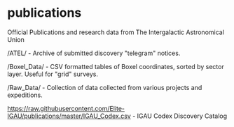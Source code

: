 # publications
Official Publications and research data from The Intergalactic Astronomical Union


/ATEL/ - Archive of submitted discovery "telegram" notices.

/Boxel_Data/ - CSV formatted tables of Boxel coordinates, sorted by sector layer. Useful for "grid" surveys.

/Raw_Data/ - Collection of data collected from various projects and expeditions.


https://raw.githubusercontent.com/Elite-IGAU/publications/master/IGAU_Codex.csv - IGAU Codex Discovery Catalog

